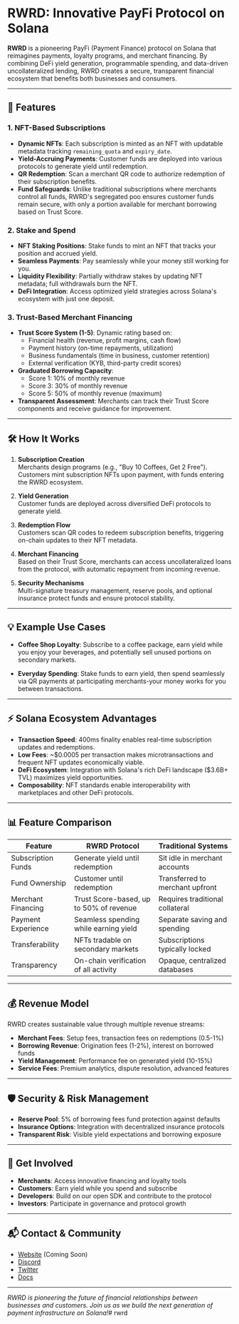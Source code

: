 # RWRD: Innovative PayFi Protocol on Solana

**RWRD** is a pioneering PayFi (Payment Finance) protocol on Solana that reimagines payments, loyalty programs, and merchant financing. By combining DeFi yield generation, programmable spending, and data-driven uncollateralized lending, RWRD creates a secure, transparent financial ecosystem that benefits both businesses and consumers.

---

## 🚀 Features

### 1. NFT-Based Subscriptions
- **Dynamic NFTs**: Each subscription is minted as an NFT with updatable metadata tracking `remaining_quota` and `expiry_date`.
- **Yield-Accruing Payments**: Customer funds are deployed into various protocols to generate yield until redemption.
- **QR Redemption**: Scan a merchant QR code to authorize redemption of their subscription benefits.
- **Fund Safeguards**: Unlike traditional subscriptions where merchants control all funds, RWRD's segregated poo ensures customer funds remain secure, with only a portion available for merchant borrowing based on Trust Score.

### 2. Stake and Spend
- **NFT Staking Positions**: Stake funds to mint an NFT that tracks your position and accrued yield.
- **Seamless Payments**: Pay seamlessly while your money still working for you.
- **Liquidity Flexibility**: Partially withdraw stakes by updating NFT metadata; full withdrawals burn the NFT.
- **DeFi Integration**: Access optimized yield strategies across Solana's ecosystem with just one deposit.

### 3. Trust-Based Merchant Financing
- **Trust Score System (1-5)**: Dynamic rating based on:
  - Financial health (revenue, profit margins, cash flow)
  - Payment history (on-time repayments, utilization)
  - Business fundamentals (time in business, customer retention)
  - External verification (KYB, third-party credit scores)
- **Graduated Borrowing Capacity**:  
  - Score 1: 10% of monthly revenue
  - Score 3: 30% of monthly revenue
  - Score 5: 50% of monthly revenue (maximum)
- **Transparent Assessment**: Merchants can track their Trust Score components and receive guidance for improvement.

---

## 🛠 How It Works

1. **Subscription Creation**  
   Merchants design programs (e.g., "Buy 10 Coffees, Get 2 Free"). Customers mint subscription NFTs upon payment, with funds entering the RWRD ecosystem.

2. **Yield Generation**  
   Customer funds are deployed across diversified DeFi protocols to generate yield.

3. **Redemption Flow**  
   Customers scan QR codes to redeem subscription benefits, triggering on-chain updates to their NFT metadata.

4. **Merchant Financing**  
   Based on their Trust Score, merchants can access uncollateralized loans from the protocol, with automatic repayment from incoming revenue.

5. **Security Mechanisms**  
   Multi-signature treasury management, reserve pools, and optional insurance protect funds and ensure protocol stability.

---

## 💡 Example Use Cases

- **Coffee Shop Loyalty**: Subscribe to a coffee package, earn yield while you enjoy your beverages, and potentially sell unused portions on secondary markets.

- **Everyday Spending**: Stake funds to earn yield, then spend seamlessly via QR payments at participating merchants-your money works for you between transactions.

---

## ⚡️ Solana Ecosystem Advantages

- **Transaction Speed**: 400ms finality enables real-time subscription updates and redemptions.
- **Low Fees**: ~$0.0005 per transaction makes microtransactions and frequent NFT updates economically viable.
- **DeFi Ecosystem**: Integration with Solana's rich DeFi landscape ($3.6B+ TVL) maximizes yield opportunities.
- **Composability**: NFT standards enable interoperability with marketplaces and other DeFi protocols.

---

## 📊 Feature Comparison

| Feature                  | RWRD Protocol                          | Traditional Systems                |
|--------------------------|----------------------------------------|------------------------------------|
| Subscription Funds       | Generate yield until redemption        | Sit idle in merchant accounts      |
| Fund Ownership           | Customer until redemption              | Transferred to merchant upfront    |
| Merchant Financing       | Trust Score-based, up to 50% of revenue| Requires traditional collateral    |
| Payment Experience       | Seamless spending while earning yield  | Separate saving and spending       |
| Transferability          | NFTs tradable on secondary markets     | Subscriptions typically locked     |
| Transparency             | On-chain verification of all activity  | Opaque, centralized databases      |

---

## 💰 Revenue Model

RWRD creates sustainable value through multiple revenue streams:

- **Merchant Fees**: Setup fees, transaction fees on redemptions (0.5-1%)
- **Borrowing Revenue**: Origination fees (1-2%), interest on borrowed funds
- **Yield Management**: Performance fee on generated yield (10-15%)
- **Service Fees**: Premium analytics, dispute resolution, advanced features

---

## 🛡️ Security & Risk Management

- **Reserve Pool**: 5% of borrowing fees fund protection against defaults
- **Insurance Options**: Integration with decentralized insurance protocols
- **Transparent Risk**: Visible yield expectations and borrowing exposure

---

## 🤝 Get Involved

- **Merchants**: Access innovative financing and loyalty tools
- **Customers**: Earn yield while you spend and subscribe
- **Developers**: Build on our open SDK and contribute to the protocol
- **Investors**: Participate in governance and protocol growth

---

## 📬 Contact & Community

- [Website](#) (Coming Soon)
- [Discord](#)
- [Twitter](#)
- [Docs](#)

---

*RWRD is pioneering the future of financial relationships between businesses and customers. Join us as we build the next generation of payment infrastructure on Solana!*# rwrd
